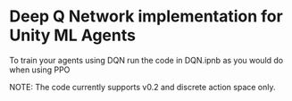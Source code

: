 # Deep Q Network implementation for Unity ML Agents

To train your agents using DQN run the code in DQN.ipnb as you would do when using PPO

NOTE: The code currently supports v0.2 and discrete action space only.
